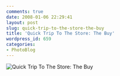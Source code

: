 ```yaml
---
comments: true
date: 2008-01-06 22:29:41
layout: post
slug: quick-trip-to-the-store-the-buy
title: 'Quick Trip To The Store: The Buy'
wordpress_id: 659
categories:
- PhotoBlog
---
```


![Quick Trip To The Store: The Buy](http://ryanfitzer.com/main/wp-content/uploads/2008/01/liquor.jpg)
